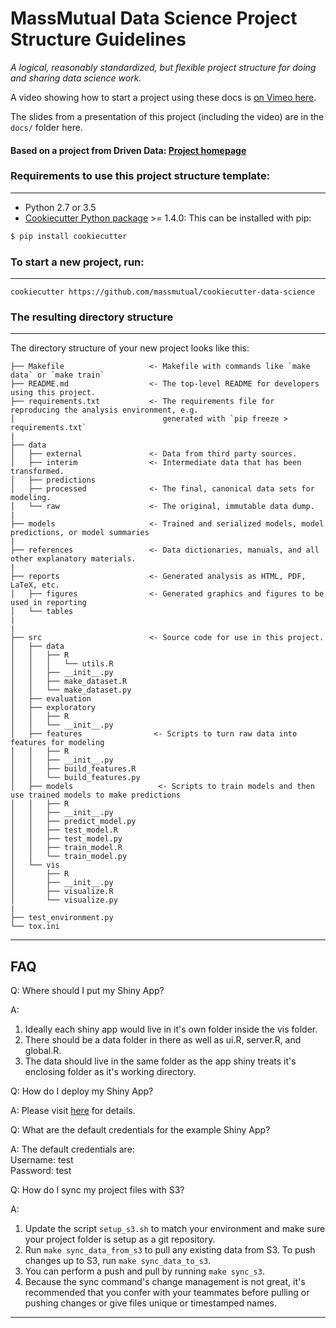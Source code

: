 # MassMutual Data Science Project Structure Guidelines

_A logical, reasonably standardized, but flexible project structure for doing and sharing data science work._

A video showing how to start a project using these docs is [on Vimeo here](https://vimeo.com/225258953).

The slides from a presentation of this project (including the video) are in the `docs/` folder here.

#### Based on a project from Driven Data: [Project homepage](http://drivendata.github.io/cookiecutter-data-science/)


### Requirements to use this project structure template:
-----------
 - Python 2.7 or 3.5
 - [Cookiecutter Python package](http://cookiecutter.readthedocs.org/en/latest/installation.html) >= 1.4.0: This can be installed with pip:

``` bash
$ pip install cookiecutter
```

### To start a new project, run:
------------

    cookiecutter https://github.com/massmutual/cookiecutter-data-science

### The resulting directory structure
------------

The directory structure of your new project looks like this:

```
├── Makefile                   <- Makefile with commands like `make data` or `make train`
├── README.md                  <- The top-level README for developers using this project.
├── requirements.txt           <- The requirements file for reproducing the analysis environment, e.g.
│                                 generated with `pip freeze > requirements.txt`
|
├── data
│   ├── external               <- Data from third party sources.
│   ├── interim                <- Intermediate data that has been transformed.
│   ├── predictions
│   ├── processed              <- The final, canonical data sets for modeling.
│   └── raw                    <- The original, immutable data dump.
|
├── models                     <- Trained and serialized models, model predictions, or model summaries
|
├── references                 <- Data dictionaries, manuals, and all other explanatory materials.
|
├── reports                    <- Generated analysis as HTML, PDF, LaTeX, etc.
│   ├── figures                <- Generated graphics and figures to be used in reporting
│   └── tables
|
|
├── src                        <- Source code for use in this project.
│   ├── data
│   │   ├── R
│   │   │   └── utils.R
│   │   ├── __init__.py
│   │   ├── make_dataset.R
│   │   └── make_dataset.py
│   ├── evaluation
│   ├── exploratory
│   │   ├── R
│   │   └── __init__.py
│   ├── features                <- Scripts to turn raw data into features for modeling
│   │   ├── R
│   │   ├── __init__.py
│   │   ├── build_features.R
│   │   └── build_features.py
│   ├── models                   <- Scripts to train models and then use trained models to make predictions
│   │   ├── R
│   │   ├── __init__.py
│   │   ├── predict_model.py
│   │   ├── test_model.R
│   │   ├── test_model.py
│   │   ├── train_model.R
│   │   └── train_model.py
│   └── vis
│       ├── R
│       ├── __init__.py
│       ├── visualize.R
│       └── visualize.py
|
├── test_environment.py
└── tox.ini
```

<hr>

## FAQ

Q: Where should I put my Shiny App?

A:

1. Ideally each shiny app would live in it's own folder inside the vis folder.
2. There should be a data folder in there as well as ui.R, server.R, and global.R.
3. The data should live in the same folder as the app shiny treats it's enclosing folder as it's working directory.

Q: How do I deploy my Shiny App?  
  
A: Please visit [here](https://massmutual.atlassian.net/wiki/spaces/AAP/pages/427072326/Shiny+app+deployment+with+Docker) for details.  

Q: What are the default credentials for the example Shiny App?  
  
A: The default credentials are:  
    Username: test  
    Password: test  
  
Q: How do I sync my project files with S3?
  
A:  
  
1. Update the script `setup_s3.sh` to match your environment and make sure your project folder is setup as a git repository. 
2. Run `make sync_data_from_s3` to pull any existing data from S3. To push changes up to S3, run `make sync_data_to_s3`. 
3. You can perform a push and pull by running `make sync_s3`. 
4. Because the sync command's change management is not great, it's recommended that you confer with your teammates before pulling or pushing changes or give files unique or timestamped names.
<hr>
